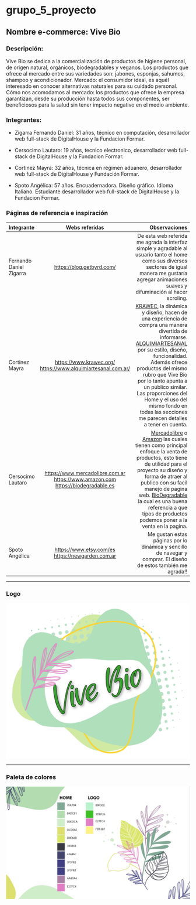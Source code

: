 # grupo_5_proyecto

## Nombre e-commerce: Vive Bio

### Descripción: 
  
  Vive Bio se dedica a la comercialización de productos de higiene personal, de origen natural, orgánicos, biodegradables y veganos. Los productos que ofrece al mercado entre sus variedades son: jabones, esponjas, sahumos, shampoo y acondicionador.
Mercado: el consumidor ideal, es aquél interesado en conocer alternativas naturales para su cuidado personal. 
Cómo nos acomodamos al mercado: los productos que ofrece la empresa garantizan, desde su producción hasta todos sus componentes, ser beneficiosos para la salud sin tener impacto negativo en el medio ambiente.

### Integrantes:

- Zigarra Fernando Daniel: 31 años, técnico en computación, desarrollador web full-stack de DigitalHouse y la Fundacion Formar.

- Cersocimo Lautaro: 19 años, tecnico electronico, desarrollador web full-stack de DigitalHouse y la Fundacion Formar.     

- Cortinez Mayra: 32 años, técnica en régimen aduanero, desarrollador web full-stack de DigitalHouse y Fundación Formar. 

- Spoto Angélica: 57 años. Encuadernadora. Diseño gráfico. Idioma Italiano. Estudiante desarrollador web full-stack de DigitalHouse y la Fundacion Formar.      
<!--

Nombre e-commerce: Vive Bio

<<<<<<< HEADER
Descripción: Vive Bio se dedica a la comercialización de productos de higiene personal, de origen natural, orgánicos, biodegradables y veganos. Los productos que ofrece al mercado entre sus variedades son: jabones, esponjas, sahumos, shampoo y acondicionador. Mercado: el consumidor ideal, es aquél interesado en conocer alternativas naturales para su cuidado personal. Cómo nos acomodamos al mercado: los productos que ofrece la empresa garantizan, desde su producción hasta todos sus componentes, ser beneficiosos para la salud sin tener impacto negativo en el medio ambiente.

Integrantes:

Zigarra Fernando:
Cersocimo Lautaro:
Cortinez Mayra:
Martini Angelika:

Páginas recomendadas:

https://blog.getbyrd.com/, pero con un color más cálido tirando a verdes, no tan sombrío como dicha web. Y dentro de la sección de PRODUCTOS agregar filtros y demás. Como siempre acepto sugerencias! :D Fernando Daniel Zigarra

https://www.krawec.org/ , la dinámica y diseño, hacen de una experiencia de compra una manera divertida de informarse. https://www.alquimiartesanal.com.ar/ por su estilo, diseño, funcionalidad. Además ofrece productos del mismo rubro que Vive Bio por lo tanto apunta a un público similar. Las proporciones del Home y el uso del mismo fondo en todas las secciones me parecen detalles a tener en cuenta. Cortinez Mayra

https://www.mercadolibre.com.ar o https://www.amazon.com las cuales tienen como principal enfoque la venta de productos, esto tiene de utilidad para el proyecto su diseño y forma de atraer al publico con su facil manejo de pagina web.
https://biodegradable.es la cual es una buena referencia a que tipos de productos podemos poner a la venta en la pagina. Cersocimo Lautaro

https://www.etsy.com/es/ Me gusta el diseño de este sitio web. Martini Angelika -->



### Páginas de referencia e inspiración

| Integrante  | Webs referidas | Observaciones |
| :------------ |:---------------:| -----:|
| Fernando Daniel Zigarra | https://blog.getbyrd.com/  | De esta web referida me agrada la interfaz simple y agradable al usuario tanto el home como sus diversos sectores de igual manera me gustaría agregar animaciones suaves y difuminación al hacer scroling. |
| Cortinez Mayra  |https://www.krawec.org/  https://www.alquimiartesanal.com.ar/    | [KRAWEC](https://www.krawec.org/), la dinámica y diseño, hacen de una experiencia de compra una manera divertida de informarse. [ALQUIMIARTESANAL](https://www.alquimiartesanal.com.ar/) por su estilo, diseño, funcionalidad. Además ofrece productos del mismo rubro que Vive Bio por lo tanto apunta a un público similar. Las proporciones del Home y el uso del mismo fondo en todas las secciones me parecen detalles a tener en cuenta. |
| Cersocimo Lautaro |https://www.mercadolibre.com.ar https://www.amazon.com https://biodegradable.es   | [Mercadolibre](https://www.mercadolibre.com.ar/) o [Amazon](https://www.amazon.com/) las cuales tienen como principal enfoque la venta de productos, esto tiene de utilidad para el proyecto su diseño y forma de atraer al publico con su facil manejo de pagina web. [BioDegradable](https://biodegradable.es/) la cual es una buena referencia a que tipos de productos podemos poner a la venta en la pagina. |
| Spoto Angélica | https://www.etsy.com/es  https://newgarden.com.ar | Me gustan estas páginas por lo dinámica y sencillo de navegar y comprar. El diseño de estos también me agrada!!|
                
----

### Logo

![](wireframes/PaletaDeColoresyLogo/Logo.png)

----

### Paleta de colores

![](wireframes/PaletaDeColoresyLogo/Paleta_de_Colores.jpeg)


